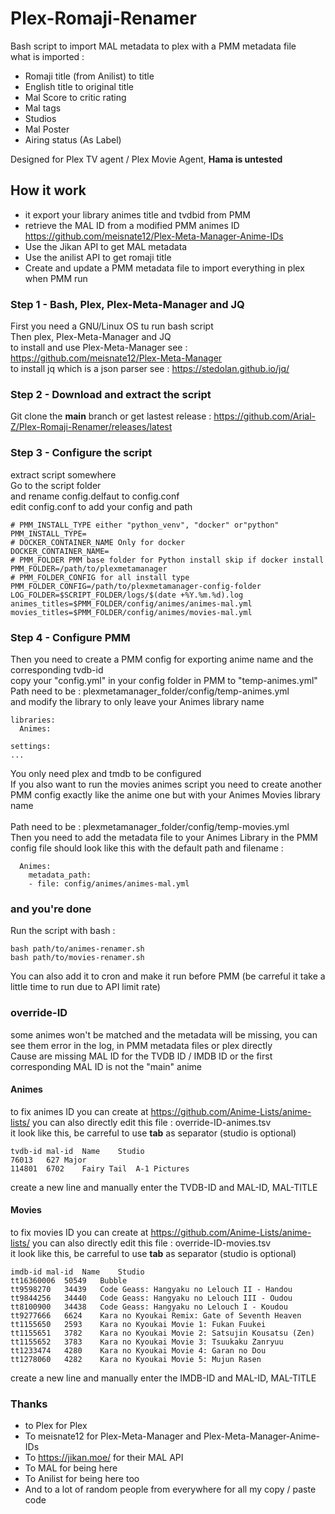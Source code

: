 # Plex-Romaji-Renamer

Bash script to import MAL metadata to plex with a PMM metadata file<br/>
what is imported :
  - Romaji title (from Anilist) to title
  - English title  to original title
  - Mal Score to critic rating
  - Mal tags
  - Studios
  - Mal Poster
  - Airing status (As Label)
  
  Designed for Plex TV agent / Plex Movie Agent, <b>Hama is untested</b>
  
 ## How it work
  - it export your library animes title and tvdbid from PMM
  - retrieve the MAL ID from a modified PMM animes ID https://github.com/meisnate12/Plex-Meta-Manager-Anime-IDs
  - Use the Jikan API to get MAL metadata
  - Use the anilist API to get romaji title
  - Create and update a PMM metadata file to import everything in plex when PMM run


### Step 1 - Bash, Plex, Plex-Meta-Manager and JQ
First you need a GNU/Linux OS tu run bash script<br/>
Then plex, Plex-Meta-Manager and JQ<br/>
to install and use Plex-Meta-Manager see : https://github.com/meisnate12/Plex-Meta-Manager<br/>
to install jq which is a json parser see : https://stedolan.github.io/jq/

### Step 2 - Download and extract the script
Git clone the **main** branch or get lastest release : https://github.com/Arial-Z/Plex-Romaji-Renamer/releases/latest

### Step 3 - Configure the script
extract script somewhere<br/>
Go to the script folder<br/>
and rename config.delfaut to config.conf<br/>
edit config.conf to add your config and path<br/>
```
# PMM_INSTALL_TYPE either "python_venv", "docker" or"python"
PMM_INSTALL_TYPE=
# DOCKER_CONTAINER_NAME Only for docker
DOCKER_CONTAINER_NAME=
# PMM_FOLDER PMM base folder for Python install skip if docker install
PMM_FOLDER=/path/to/plexmetamanager
# PMM_FOLDER_CONFIG for all install type
PMM_FOLDER_CONFIG=/path/to/plexmetamanager-config-folder
LOG_FOLDER=$SCRIPT_FOLDER/logs/$(date +%Y.%m.%d).log
animes_titles=$PMM_FOLDER/config/animes/animes-mal.yml
movies_titles=$PMM_FOLDER/config/animes/movies-mal.yml
```

### Step 4 - Configure PMM
Then you need to create a PMM config for exporting anime name and the corresponding tvdb-id<br/>
copy your "config.yml" in your config folder in PMM to "temp-animes.yml"<br/>
Path need to be : plexmetamanager_folder/config/temp-animes.yml<br/>
and modify the library to only leave your Animes library name<br/>
```
libraries:
  Animes:

settings:
...
```
You only need plex and tmdb to be configured<br/>
If you also want to run the movies animes script you need to create another PMM config exactly like the anime one but with your Animes Movies library name<br/>
<br/>
Path need to be : plexmetamanager_folder/config/temp-movies.yml<br/>
Then you need to add the metadata file to your Animes Library in the PMM config file should look like this with the default path and filename :
```
  Animes:
    metadata_path:
    - file: config/animes/animes-mal.yml
```
### and you're done
Run the script with bash :<br/>
```
bash path/to/animes-renamer.sh
bash path/to/movies-renamer.sh
```
You can also add it to cron and make it run before PMM (be carreful it take a little time to run due to API limit rate)

### override-ID
some animes won't be matched and the metadata will be missing, you can see them error in the log, in PMM metadata files or plex directly<br/>
Cause are missing MAL ID for the TVDB ID / IMDB ID or the first corresponding MAL ID is not the "main" anime<br/>
#### Animes
to fix animes ID you can create at https://github.com/Anime-Lists/anime-lists/ you can also directly edit this file : override-ID-animes.tsv<br/>
it look like this, be carreful to use **tab** as separator (studio is optional)
```
tvdb-id	mal-id	Name	Studio
76013	627	Major	
114801	6702	Fairy Tail	A-1 Pictures
```
create a new line and manually enter the TVDB-ID and MAL-ID, MAL-TITLE<br/>
#### Movies
to fix movies ID you can create at https://github.com/Anime-Lists/anime-lists/ you can also directly edit this file : override-ID-movies.tsv<br/>
it look like this, be carreful to use **tab** as separator (studio is optional)
```
imdb-id	mal-id	Name	Studio
tt16360006	50549	Bubble
tt9598270	34439	Code Geass: Hangyaku no Lelouch II - Handou
tt9844256	34440	Code Geass: Hangyaku no Lelouch III - Oudou
tt8100900	34438	Code Geass: Hangyaku no Lelouch I - Koudou
tt9277666	6624	Kara no Kyoukai Remix: Gate of Seventh Heaven
tt1155650	2593	Kara no Kyoukai Movie 1: Fukan Fuukei
tt1155651	3782	Kara no Kyoukai Movie 2: Satsujin Kousatsu (Zen)
tt1155652	3783	Kara no Kyoukai Movie 3: Tsuukaku Zanryuu
tt1233474	4280	Kara no Kyoukai Movie 4: Garan no Dou
tt1278060	4282	Kara no Kyoukai Movie 5: Mujun Rasen
```
create a new line and manually enter the IMDB-ID and MAL-ID, MAL-TITLE

### Thanks
  - to Plex for Plex
  - To meisnate12 for Plex-Meta-Manager and Plex-Meta-Manager-Anime-IDs
  - To https://jikan.moe/ for their MAL API
  - To MAL for being here
  - To Anilist for being here too
  - And to a lot of random people from everywhere for all my copy / paste code
